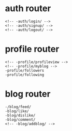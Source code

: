 # auth router
    <!-- -auth/login/ -->
    <!-- -auth/signup/ -->
    <!-- -auth/logout/ -->
# profile router
    <!-- -profile/profileview -->
    <!-- -profile/myblog -->
    -profile/followers
    -profile/following
# blog router
    -/blog/feed/
    -blog/like/
    -blog/dislike/
    -blog/comment/
    <!-- -blog/addblog/ -->